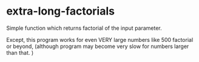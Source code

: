 # extra-long-factorials

Simple function which returns factorial of the input parameter. 

Except, this program works for even VERY large numbers like 500 factorial or beyond, (although program may become very slow for numbers larger than that. )